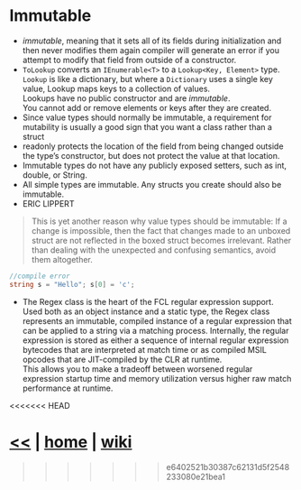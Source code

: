 # Immutable

+ _immutable_, meaning that it sets all of its fields during initialization and then never modifies them again 
compiler will generate an error if you attempt to modify that field from outside of a constructor.
+ `ToLookup` converts an `IEnumerable<T>` to a `Lookup<Key, Element>` type.  
`Lookup` is like a dictionary, but where a `Dictionary` uses a single key value, Lookup maps keys to a collection of values.  
Lookups have no public constructor and are _immutable_.  
You cannot add or remove elements or keys after they are created. 
+ Since value types should normally be immutable, a requirement for mutability is usually a good sign that you want a class rather than a struct
+  readonly protects the location of the field from being changed outside the type’s constructor, but does not protect the value at that location. 
+ Immutable types do not have any publicly exposed setters, such as int, double, or String.
+ All simple types are immutable. Any structs you create should also be immutable. 
+ ERIC LIPPERT 
> This is yet another reason why value types should be immutable: 
If a change is impossible, then the fact that changes made to an unboxed struct are not reflected in the boxed struct becomes irrelevant. 
Rather than dealing with the unexpected and confusing semantics, avoid them altogether.
```cs
//compile error
string s = "Hello"; s[0] = 'c'; 
```
+ The Regex class is the heart of the FCL regular expression support.  
Used both as an object instance and a static type, the Regex class represents an immutable, compiled instance of a regular expression that can be applied to a string via a matching process. 
Internally, the regular expression is stored as either a sequence of internal regular expression bytecodes that are interpreted at match time or as compiled MSIL opcodes that are JIT-compiled by the CLR at runtime.  
This allows you to make a tradeoff between worsened regular expression startup time and memory utilization versus higher raw match performance at runtime.


<<<<<<< HEAD

[<<](../csdotnet.md) 
|
[home](../README.md) 
| 
[wiki](https://github.com/illegitimis/Tutorial/wiki) 
=======
>>>>>>> e6402521b30387c62131d5f2548233080e21bea1
